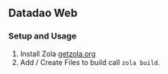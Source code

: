 ## Datadao Web

### Setup and Usage

1. Install Zola [getzola.org](https://www.getzola.org/)
2. Add / Create Files to build call `zola build`.